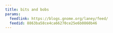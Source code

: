 ```yaml
---
title: bits and bobs
params:
  feedlink: https://blogs.gnome.org/laney/feed/
  feedid: 8863ba58ce4ca66270ce25e6b0860b46
---
```

